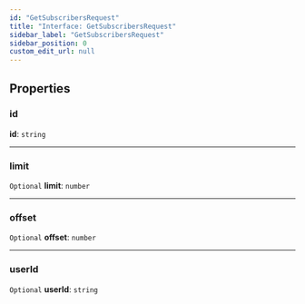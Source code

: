 ```yaml
---
id: "GetSubscribersRequest"
title: "Interface: GetSubscribersRequest"
sidebar_label: "GetSubscribersRequest"
sidebar_position: 0
custom_edit_url: null
---
```


## Properties

### id

 **id**: `string`

___

### limit

 `Optional` **limit**: `number`

___

### offset

 `Optional` **offset**: `number`

___

### userId

 `Optional` **userId**: `string`
